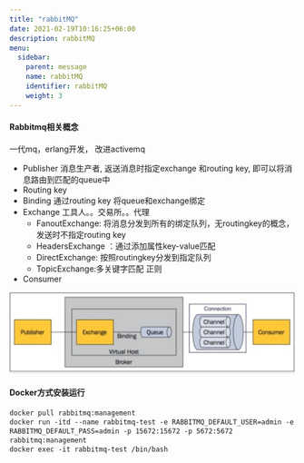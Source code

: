 ```yaml
---
title: "rabbitMQ"
date: 2021-02-19T10:16:25+06:00
description: rabbitMQ
menu:
  sidebar:
    parent: message
    name: rabbitMQ
    identifier: rabbitMQ
    weight: 3
---
```



#### Rabbitmq相关概念

   一代mq，erlang开发， 改进activemq

- Publisher 消息生产者, 返送消息时指定exchange 和routing key, 即可以将消息路由到匹配的queue中
- Routing key
- Binding   通过routing key 将queue和exchange绑定
- Exchange  工具人。。交易所。。代理
  - FanoutExchange: 将消息分发到所有的绑定队列，无routingkey的概念，发送时不指定routing key
  - HeadersExchange ：通过添加属性key-value匹配
  - DirectExchange: 按照routingkey分发到指定队列
  - TopicExchange:多关键字匹配 正则
- Consumer 

![image-20210405203826959](/images/blog/image-20210405203826959.png)

#### Docker方式安装运行

```shell
docker pull rabbitmq:management
docker run -itd --name rabbitmq-test -e RABBITMQ_DEFAULT_USER=admin -e RABBITMQ_DEFAULT_PASS=admin -p 15672:15672 -p 5672:5672 rabbitmq:management
docker exec -it rabbitmq-test /bin/bash
```

